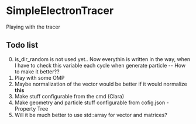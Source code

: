# SimpleElectronTracer

Playing with the tracer

## Todo list
0) is_dir_random is not used yet.. Now everythin is written in the way, when I have to check this variable each cycle when generate particle -- How to make it better??
1) Play with some OMP
2) Maybe normalization of the vector would be better if it would normalize **this**
3) Make stuff configurable from the cmd (Clara)
4) Make geometry and particle stuff configurable from cofig.json - Property Tree
5) Will it be much better to use std::array for vector and matrices?
